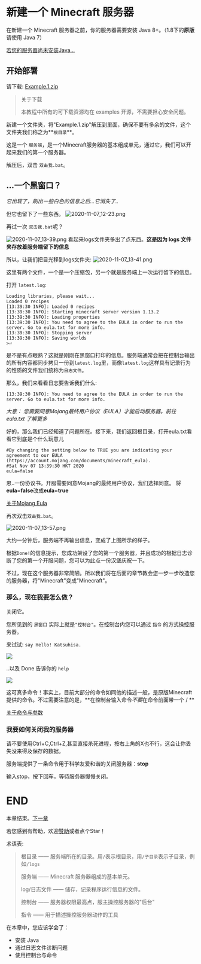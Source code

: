 # 新建一个 Minecraft 服务器

在新建一个 Minecraft 服务器之前，你的服务器需要安装 Java 8+。（1.8下的**原版**请使用 Java 7）

[若您的服务器尚未安装Java...](./Get_Java.md)

## 开始部署

请下载: [Example.1.zip](../../examples/A_New_Server/1/Example.1.zip)

> 关于下载
>
> 本教程中所有的可下载资源均在 examples 开源，不需要担心安全问题。

新建一个文件夹，将"Example.1.zip"解压到里面，确保不要有多余的文件，这个文件夹我们称之为**`根目录`**。  

这是一个 `服务端`，是一个Minecraft服务器的基本组成单元，通过它，我们可以开起来我们的第一个服务器。

解压后，双击 `双击我.bat`。

## ...一个黑窗口？

*它出现了，刷出一些白色的信息之后...它消失了..*

但它也留下了一些东西。
![2020-11-07_12-23.png](https://i.loli.net/2020/11/07/yW4CcpFTawmV9hq.png)

再试一次 `双击我.bat`呢？

![2020-11-07_13-39.png](https://i.loli.net/2020/11/07/ZICjte32ml6Q5HB.png)
看起来logs文件夹多出了点东西。**这是因为 logs 文件夹存放着服务端留下的信息**

所以，让我们把目光移到logs文件夹:
![2020-11-07_13-41.png](https://i.loli.net/2020/11/07/TkAcQxgVOD2ofCe.png)

这里有两个文件，一个是一个压缩包，另一个就是服务端上一次运行留下的信息。

打开 `latest.log`:

```
Loading libraries, please wait...
Loaded 0 recipes
[13:39:30 INFO]: Loaded 0 recipes
[13:39:30 INFO]: Starting minecraft server version 1.13.2
[13:39:30 INFO]: Loading properties
[13:39:30 INFO]: You need to agree to the EULA in order to run the server. Go to eula.txt for more info.
[13:39:30 INFO]: Stopping server
[13:39:30 INFO]: Saving worlds
>⏎ 
```

是不是有点眼熟？这就是刚刚在黑窗口打印的信息。服务端通常会把在控制台输出的所有内容都同步拷贝一份到`latest.log`里，而像`latest.log`这样具有记录行为的性质的文件我们统称为`日志文件`。

那么，我们来看看日志要告诉我们什么:

```
[13:39:30 INFO]: You need to agree to the EULA in order to run the server. Go to eula.txt for more info.
```

*大意： 您需要同意Mojang最终用户协议（EULA）才能启动服务器。前往 eula.txt 了解更多*

好的，那么我们已经知道了问题所在。接下来，我们返回根目录，打开eula.txt看看它到底是个什么玩意儿

```
#By changing the setting below to TRUE you are indicating your agreement to our EULA (https://account.mojang.com/documents/minecraft_eula).
#Sat Nov 07 13:39:30 HKT 2020
eula=false
```

恩..一份协议书。开服需要同意Mojang的最终用户协议，我们选择同意。  将**eula=false**改成**eula=true**

[关于Mojang Eula](../What_is_eula.md)

再次双击`双击我.bat`。

![2020-11-07_13-57.png](https://i.loli.net/2020/11/07/fnPMx9U13vJ6yKq.png)

大约一分钟后，服务端不再输出信息，变成了上图所示的样子。  

根据`Done!`的信息提示，您成功架设了您的第一个服务器，并且成功的根据日志诊断了您的第一个开服问题，您可以为此点一份汉堡庆祝一下。

不过，现在这个服务器非常简陋。所以我们将在后面的章节教会您一步一步改造您的服务器，将"Minecraft"变成"Minecraft"。  

### 那么，现在我要怎么做？

关闭它。

您所见到的 `黑窗口` 实际上就是`"控制台"`。在控制台内您可以通过 `指令` 的方式操控服务器。  

来试试: `say Hello! Katsuhisa.`

![](https://i.loli.net/2020/11/07/bokq9D3FrlyTRKM.png)

..以及 Done 告诉你的 `help`

![](https://i.loli.net/2020/11/07/VnpILRXoeTFx7O3.png)

这可真多命令！事实上，目前大部分的命令如同他的描述一般，是原版Minecraft提供的命令。不过需要注意的是，**在控制台输入命令*不要*在命令前面带一个 / **

[关于命令与参数](Command_And_Arguments.md)

### 我要如何关闭我的服务器

请不要使用Ctrl+C,Ctrl+Z,甚至直接杀死进程，按右上角的X也不行，这会让你丢失没来得及保存的数据。

服务端提供了一条命令用于科学友爱和谐的关闭服务器：**stop**

输入stop，按下回车，等待服务器慢慢关闭。

# END

本章结束。[下一章](../2/After_First_Start.md)

若您感到有帮助，欢迎[赞助](https://afdian.net/@omgib67)或者点个Star！

术语表:

>根目录 —— 服务端所在的目录。用`/`表示根目录，用`/子目录`表示子目录，例如`/logs`
>
>服务端 —— Minecraft 服务器组成的基本单元。
>
>log/日志文件 —— 储存，记录程序运行信息的文件。
>
>控制台 —— 服务器权限最高点，服主操控服务器的"后台"
>
>指令 —— 用于描述操控服务器动作的工具



在本章中，您应该学会了：

- 安装 Java
- 通过日志文件诊断问题
- 使用控制台与命令